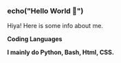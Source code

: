 ### echo("Hello World 👋")

Hiya! Here is some info about me.

<summary><b> Coding Languages </summary>
  
I mainly do Python, Bash, Html, CSS.
  
  </details>
